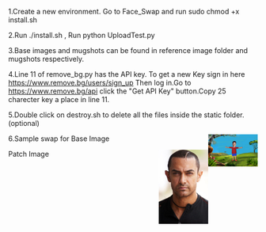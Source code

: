 1.Create a new environment.
Go to Face_Swap and run sudo chmod +x install.sh


2.Run ./install.sh , Run python UploadTest.py

3.Base images and mugshots can be found in reference image folder and mugshots respectively.

4.Line 11 of remove_bg.py has the API key.
To get a new Key sign in here https://www.remove.bg/users/sign_up 
Then log in.Go to https://www.remove.bg/api click the "Get API Key" button.Copy 25 charecter key a place in line 11.

5.Double click on destroy.sh to delete all the files inside the static folder.(optional)

6.Sample swap for 
  Base Image
<img align="right" src="https://github.com/Aakroat/Face_Swap/blob/master/images/base/akshay_base.jpg" width=100>

  Patch Image
<img align="right" src="https://github.com/Aakroat/Face_Swap/blob/master/images/patch/aa.jpg" width=100>  
  


